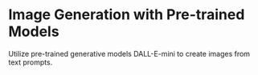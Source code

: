 # Image Generation with Pre-trained Models
Utilize pre-trained generative models DALL-E-mini to create images from text prompts.
